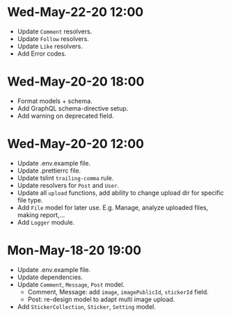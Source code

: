 # Wed-May-22-20 12:00

- Update `Comment` resolvers.
- Update `Follow` resolvers.
- Update `Like` resolvers.
- Add Error codes.

# Wed-May-20-20 18:00

- Format models + schema.
- Add GraphQL schema-directive setup.
- Add warning on deprecated field.

# Wed-May-20-20 12:00

- Update .env.example file.
- Update .prettierrc file.
- Update tslint `trailing-comma` rule.
- Update resolvers for `Post` and `User`.
- Update all `upload` functions, add ability to change upload dir for specific file type.
- Add `File` model for later use. E.g. Manage, analyze uploaded files, making report,...
- Add `Logger` module.

# Mon-May-18-20 19:00

- Update .env.example file.
- Update dependencies.
- Update `Comment`, `Message`, `Post` model.
  - Comment, Message: add `image`, `imagePublicId`, `stickerId` field.
  - Post: re-design model to adapt multi image upload.
- Add `StickerCollection`, `Sticker`, `Setting` model.
